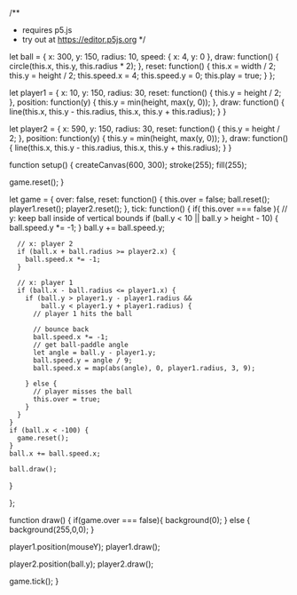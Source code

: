 /**
 * requires p5.js
 * try out at https://editor.p5js.org
 */

let ball = {
  x: 300,
  y: 150,
  radius: 10,
  speed: {
    x: 4,
    y: 0
  },
  draw: function() {
    circle(this.x, this.y, this.radius * 2);
  },
  reset: function() {
    this.x = width / 2;
    this.y = height / 2;
    this.speed.x = 4;
    this.speed.y = 0;
    this.play = true;
  }
};

let player1 = {
  x: 10,
  y: 150,
  radius: 30,
  reset: function() {
    this.y = height / 2;
  },
  position: function(y) {
    this.y = min(height, max(y, 0));
  },
  draw: function() {
    line(this.x, this.y - this.radius, this.x, this.y + this.radius);
  }
}

let player2 = {
  x: 590,
  y: 150,
  radius: 30,
  reset: function() {
    this.y = height / 2;
  },
  position: function(y) {
    this.y = min(height, max(y, 0));
  },
  draw: function() {
    line(this.x, this.y - this.radius, this.x, this.y + this.radius);
  }
}

function setup() {
  createCanvas(600, 300);
  stroke(255);
  fill(255);

  game.reset();
}

let game = {
  over: false,
  reset: function() {
    this.over = false;
    ball.reset();
    player1.reset();
    player2.reset();
  },
  tick: function() {
    if( this.over === false ){
      // y: keep ball inside of vertical bounds
      if (ball.y < 10 || ball.y > height - 10) {
        ball.speed.y *= -1;
      }
      ball.y += ball.speed.y;

      // x: player 2
      if (ball.x + ball.radius >= player2.x) {
        ball.speed.x *= -1;
      }

      // x: player 1
      if (ball.x - ball.radius <= player1.x) {
        if (ball.y > player1.y - player1.radius &&
            ball.y < player1.y + player1.radius) {
          // player 1 hits the ball

          // bounce back
          ball.speed.x *= -1;
          // get ball-paddle angle
          let angle = ball.y - player1.y;
          ball.speed.y = angle / 9;
          ball.speed.x = map(abs(angle), 0, player1.radius, 3, 9);

        } else {
          // player misses the ball
          this.over = true;
        }
      }
    }
    if (ball.x < -100) {
      game.reset();
    }    
    ball.x += ball.speed.x;

    ball.draw();
  }

};

function draw() {
  if(game.over === false){
    background(0);
  } else {
    background(255,0,0);
  }

  player1.position(mouseY);
  player1.draw();

  player2.position(ball.y);
  player2.draw();

  game.tick();
}
 

